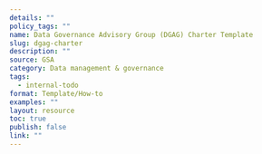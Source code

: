 ```yaml
---
details: ""
policy_tags: ""
name: Data Governance Advisory Group (DGAG) Charter Template
slug: dgag-charter
description: ""
source: GSA
category: Data management & governance
tags:
  - internal-todo
format: Template/How-to
examples: ""
layout: resource
toc: true
publish: false
link: ""
---
```

